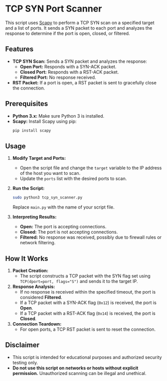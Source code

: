 # TCP SYN Port Scanner

This script uses [Scapy](https://scapy.net/) to perform a TCP SYN scan on a specified target and a list of ports. It sends a SYN packet to each port and analyzes the response to determine if the port is open, closed, or filtered.

## Features

- **TCP SYN Scan:** Sends a SYN packet and analyzes the response:
  - **Open Port:** Responds with a SYN-ACK packet.
  - **Closed Port:** Responds with a RST-ACK packet.
  - **Filtered Port:** No response received.
- **RST Packet:** If a port is open, a RST packet is sent to gracefully close the connection.

## Prerequisites

- **Python 3.x:** Make sure Python 3 is installed.
- **Scapy:** Install Scapy using pip:
  ```bash
  pip install scapy

## Usage

1. **Modify Target and Ports:**
   - Open the script file and change the `target` variable to the IP address of the host you want to scan.
   - Update the `ports` list with the desired ports to scan.

2. **Run the Script:**
   ```bash
   sudo python3 tcp_syn_scanner.py
   ```
   Replace `main.py` with the name of your script file.

3. **Interpreting Results:**
   - **Open:** The port is accepting connections.
   - **Closed:** The port is not accepting connections.
   - **Filtered:** No response was received, possibly due to firewall rules or network filtering.

## How It Works

1. **Packet Creation:**
   - The script constructs a TCP packet with the SYN flag set using `TCP(dport=port, flags="S")` and sends it to the target IP.
2. **Response Analysis:**
   - If no response is received within the specified timeout, the port is considered **Filtered**.
   - If a TCP packet with a SYN-ACK flag (`0x12`) is received, the port is **Open**.
   - If a TCP packet with a RST-ACK flag (`0x14`) is received, the port is **Closed**.
3. **Connection Teardown:**
   - For open ports, a TCP RST packet is sent to reset the connection.

## Disclaimer

- This script is intended for educational purposes and authorized security testing only.
- **Do not use this script on networks or hosts without explicit permission.** Unauthorized scanning can be illegal and unethical.


